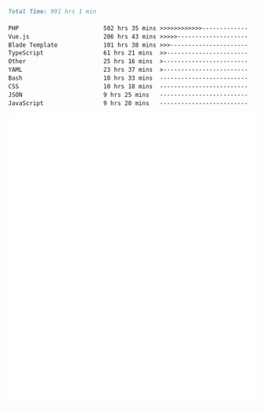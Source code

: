 <!--START_SECTION:waka-->

```markdown
Total Time: 991 hrs 1 min

PHP                        502 hrs 35 mins >>>>>>>>>>>>-------------   49.45 %
Vue.js                     206 hrs 43 mins >>>>>--------------------   20.34 %
Blade Template             101 hrs 38 mins >>>----------------------   10.00 %
TypeScript                 61 hrs 21 mins  >>-----------------------   06.04 %
Other                      25 hrs 16 mins  >------------------------   02.49 %
YAML                       23 hrs 37 mins  >------------------------   02.32 %
Bash                       10 hrs 33 mins  -------------------------   01.04 %
CSS                        10 hrs 18 mins  -------------------------   01.01 %
JSON                       9 hrs 25 mins   -------------------------   00.93 %
JavaScript                 9 hrs 20 mins   -------------------------   00.92 %
```

<!--END_SECTION:waka-->
<p align="center">
    <img src="https://raw.githubusercontent.com/rjp2525/rjp2525/output/generated/overview.svg">
    <img src="https://raw.githubusercontent.com/rjp2525/rjp2525/output/generated/languages.svg">
</p>
